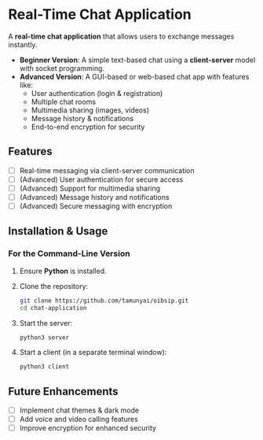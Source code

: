 # Real-Time Chat Application

A **real-time chat application** that allows users to exchange messages instantly.

- **Beginner Version**: A simple text-based chat using a **client-server** model with socket programming.
- **Advanced Version**: A GUI-based or web-based chat app with features like:
  - User authentication (login & registration)
  - Multiple chat rooms
  - Multimedia sharing (images, videos)
  - Message history & notifications
  - End-to-end encryption for security

## Features

- [ ] Real-time messaging via client-server communication
- [ ] (Advanced) User authentication for secure access
- [ ] (Advanced) Support for multimedia sharing
- [ ] (Advanced) Message history and notifications
- [ ] (Advanced) Secure messaging with encryption

## Installation & Usage

### For the Command-Line Version

1. Ensure **Python** is installed.
2. Clone the repository:

   ```bash
   git clone https://github.com/tamunyai/oibsip.git
   cd chat-application
   ```

3. Start the server:

   ```bash
   python3 server
   ```

4. Start a client (in a separate terminal window):

   ```bash
   python3 client
   ```

## Future Enhancements

- [ ] Implement chat themes & dark mode
- [ ] Add voice and video calling features
- [ ] Improve encryption for enhanced security
